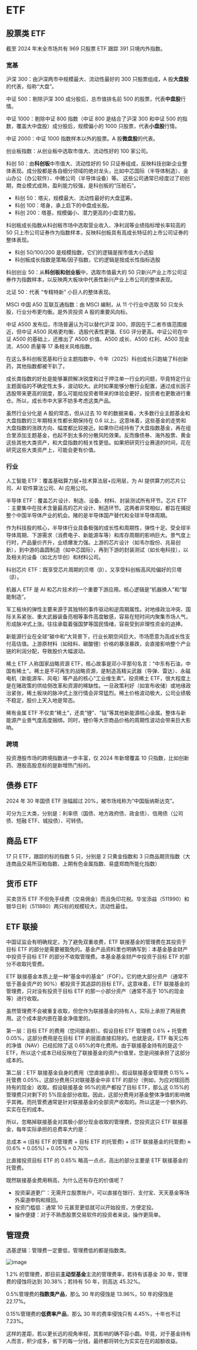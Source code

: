 # ETF

## 股票类 ETF

截至 2024 年末全市场共有 969 只股票 ETF 跟踪 391 只境内外指数。

### 宽基

沪深 300​：由沪深两市中规模最大、流动性最好的 300 只股票组成，A 股**大盘股**的代表，俗称“大盘”​​。

中证 500：剔除沪深 300 成分股后，总市值排名前 500 的股票，代表**中盘股**行情。

中证 1000：剔除中证 800 指数（中证 800 是结合了沪深 300 和中证 500 的指数，覆盖大中盘股）成分股后，规模偏小的 1000 只股票，代表**小盘股**行情。

中证 2000​​：中证 1000 指数样本以外的股票。A 股**微盘股**的代表。

创业板指数：从创业板中选取市值大、流动性好的 100 家公司。

科创 50​​：由**科创板**中市值大、流动性好的 50 只证券组成，反映科技创新企业整体表现。成分股都是各自细分领域的绝对龙头，比如中芯国际（半导体制造）、金山办公（办公软件）、中微公司（半导体设备）等。
这些公司通常已经度过了初创期，商业模式成熟，盈利能力较强，是科创板的“压舱石”。

- 科创 50：塔尖，规模最大、流动性最好的大盘蓝筹。
- 科创 100：塔身，承上启下的中盘成长股。
- 科创 200：塔基，规模偏小、潜力更高的小盘潜力股。

科创板成长指数从科创板市场中选取营业收入、净利润等业绩指标增长率较高的 50 只上市公司证券作为指数样本，反映科创板具有高成长特征的上市公司证券的整体表现。

- 科创 50/100/200 是规模指数，它们的逻辑是按市值大小选股
- 科创板成长指数是策略/因子指数，它的逻辑是按成长性指标选股

科创创业 50：从**科创板和创业板**中，选取市值最大的 50 只新兴产业上市公司证券作为指数样本，以反映两大板块中代表性新兴产业上市公司的整体表现。

北证 50​​：代表 ​​“专精特新”​​ 小巨人的整体表现。

MSCI 中国 A50 互联互通指数：由 MSCI 编制，从 11 个行业中选取 50 只龙头股，行业分布更均衡。是外资投资 A 股的重要风向标。

中证 A500 发布后，市场普遍认为可以替代沪深 300，原因在于二者市值范围接近，但中证 A500 风格更均衡、选股代表性更强、ESG 评分更高。中证公司在中证 A500 的基础上，还推出了 A500 价值、A500 成长、A500 红利、A500 现金流、A500 质量等 17 条相关风格指数。

在这么多科创板宽基和行业主题指数中，今年（2025）科创成长只跑输了科创新药，其他指数都被干趴了。

成长类指数的好处是能够兼顾解决锐度和过于押注单一行业的问题，毕竟特定行业主题面临的不确定性太多，波动较大。此时如果能够分散行业配置，通过成长因子选股带来更高的锐度，那么可能给投资者带来的体验会更好，投资者也更敢进行重仓。所以，成长市中大家不妨多考虑这类产品。

虽然行业分化是 A 股的常态，但从过去 10 年的数据来看，大多数行业主题基金和大盘指数的三年期相关性都长期保持在 0.6 以上。这意味着，这些基金的走势和大盘指数的涨跌方向、幅度都比较接近。如果你已经持有了大盘指数基金，再在组合里添加主题基金，也起不到太多的分散风险效果。反而像债券、海外股票、黄金这些其他大类资产，和大盘指数的相关性更低。如果把研究行业赛道的时间，花在研究这些大类资产上，可能会更有价值。

### 行业

人工智能 ETF​：覆盖基础算力层+技术算法层+应用层，为 AI 提供算力的芯片公司、AI 软件算法公司、AI 应用公司。

半导体 ETF​​：覆盖芯片设计、制造、设备、材料、封装测试所有环节。芯片 ETF​​：主要集中在技术含量最高的芯片设计、制造环节。这两者非常相似，都旨在捕捉整个中国半导体产业的机会。赌的是半导体国产替代和全球半导体周期。

作为科技股的核心，半导体行业具备极强的成长性和周期性，弹性十足。受全球半导体周期、下游需求（消费电子、新能源车等）和库存周期的影响巨大。景气度上行时，产品量价齐升，业绩爆发力强。上游的芯片设计（如韦尔股份、兆易创新），到中游的晶圆制造（如中芯国际），再到下游的封装测试（如长电科技），以及相关的设备（如北方华创）和材料公司。

科创芯片 ETF：既享受芯片周期的贝塔（β），又享受科创板高风险偏好的贝塔（β）。

机器人 ETF 是 AI 和芯片技术的一个重要下游应用。核心逻辑是“机器换人”和“智能制造”。

军工板块的弹性主要来源于其独特的事件驱动和逆周期属性。对地缘政治冲突、国际关系紧张、重大武器装备亮相等事件高度敏感，容易在短时间内聚集市场人气，形成脉冲式上涨。往往承载着强国梦等国民情绪，容易受到非理性资金的追捧。

新能源行业在全球“碳中和”大背景下，行业长期空间巨大，市场愿意为高成长性支付高估值。上游原材料（如硅料、碳酸锂）价格的暴涨暴跌，会直接影响整个产业链的利润分配，导致股价大幅波动。

稀土 ETF 人称国家战略资源 ETF，核心故事是邓小平那句名言：“中东有石油，中国有稀土”。稀土是不可再生的战略资源，是制造高精尖武器（导弹、雷达）、永磁电机（新能源车、风电）等产品的核心“工业维生素”。投资稀土 ETF，很大程度上是在赌政策的供给侧改革和资源的稀缺性。一旦政策利好（如宣布收储）或地缘政治紧张，稀土板块的脉冲式上涨行情会非常猛烈。稀土价格波动极大，公司业绩极不稳定，股价上天入地是常态。

稀有金属 ETF 不仅卖“稀土”，还卖“锂”、“钴”等其他新能源核心金属。整体与新能源产业景气度高度捆绑。同时，锂价等大宗商品价格的周期性波动会带来巨大影响。

### 跨境

投资港股市场的跨境指数进一步丰富，仅 2024 年新增覆盖 10 只指数，比如创新药、港股高股息标的是新增热门标的。

## 债券 ETF

2024 年 30 年国债 ETF 涨幅超过 20%，被市场戏称为“中国版纳斯达克”。

可分为三大类，分别是：利率债（国债、地方政府债、政金债）、信用债（公司债、短融 ETF、城投债）、可转债。

## 商品 ETF

17 只 ETF，跟踪的标的指数 5 只，分别是 2 只黄金指数和 3 只商品期货指数（大连商品交易所豆粕指数、上期有色金属指数、易盛郑商所能化指数）

## 货币 ETF

买卖货币 ETF 不但免手续费（交易佣金）而且免印花税。华宝添益（511990）和银华日利（511880）两只标的规模较大，流动性最佳。

## ETF 联接

中国证监会有明确规定，为了避免双重收费，ETF 联接基金的管理费在其投资于目标 ETF 的部分是需要被豁免的。基金产品资料里也明确写到：本基金基金财产中投资于目标 ETF 的部分不收取管理费。本基金基金财产中投资于目标 ETF 的部分不收取托管费。

ETF 联接基金本质上是一种“基金中的基金”（FOF）。它的绝大部分资产（通常不低于基金资产的 90%）都投资于其追踪的目标 ETF。这意味着，ETF 联接基金的管理费，只对没有投资于目标 ETF 的那一小部分资产（通常不高于 10%的现金等）进行收取。

虽然管理费不会被重复收取，但您作为联接基金的持有人，实际上承担了两层费用。这个成本是内嵌在基金净值里的。

第一层：目标 ETF 的费用（您间接承担）。假设目标 ETF 管理费 0.6% + 托管费 0.05%，这部分费用是在目标 ETF 的层面直接扣除的。也就是说，ETF 每天公布的净值（NAV）已经扣除了这 0.65%的年化费用。由于联接基金持有的是这个 ETF，所以这个成本已经反映在了联接基金的资产价值里，您是间接承担了这部分成本的。

第二层：ETF 联接基金自身的费用（您直接承担）。假设联接基金管理费 0.15% + 托管费 0.05%，这部分费用只对联接基金中非 ETF 的部分（例如，为应对赎回而持有的现金）收取。假设联接基金 95%的资产都投了目标 ETF，那么这 0.15%的管理费只对剩下的 5%现金部分收取。因此，这部分费用对基金整体净值的影响微乎其微。而托管费通常是针对联接基金的全部资产收取的。所以这是一个额外的、实实在在的成本。

所以，忽略掉联接基金对其极小部分现金收取的管理费，您投资这只 ETF 联接基金，每年实际承担的总费率大约是：

总成本 ≈ (目标 ETF 的管理费 + 目标 ETF 的托管费) + (ETF 联接基金的托管费) ≈ (0.6% + 0.05%) + 0.05% = 0.70%

比直接投资目标 ETF 的 0.65% 略高一点点，高出的部分主要是 ETF 联接基金的托管费。

既然联接基金费用稍高，为什么还有存在的价值呢？

- 投资渠道更广：无需开立股票账户，可以直接在银行、支付宝、天天基金等场外渠道申购和赎回。
- 投资门槛低：通常 10 元甚至更低就可以开始投资，方便定投。
- 操作便捷：对于不熟悉股票交易软件的投资者来说，操作更简单。

## 管理费

选基逻辑：管理费一定要低，管理费低的都是指数类。

![image](/img/11268B92-147D-4A2D-818F-2992C94845C8.webp)

1.2% 的管理费，即目前**主动型基金**主流的管理费率，若持有该基金 30 年，管理费的侵蚀将达到 30.38%；若持有 50 年，则高达 45.32%。

0.5%管理费的**指数类产品**，那么 30 年的侵蚀是 13.96%，50 年的侵蚀是 22.17%。

0.15%管理费的**低费率产品**，那么 30 年的费率侵蚀只有 4.45%，十年也不过 7.23%。

这样的差距，若以更长远的视角审视，其影响的确不容小觑。毕竟，对于基金持有人而言，积少成多，省下的每一分钱，最终都将转化为实实在在的超额收益。
